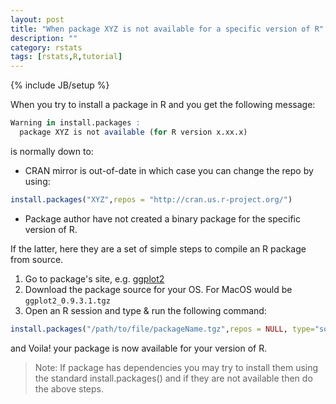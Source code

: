 ```yaml
---
layout: post
title: "When package XYZ is not available for a specific version of R"
description: ""
category: rstats
tags: [rstats,R,tutorial]
---
```

{% include JB/setup %}



When you try to install a package in R and you get the following message:

```r
Warning in install.packages :
  package XYZ is not available (for R version x.xx.x)
```

is normally down to:

* CRAN mirror is out-of-date in which case you can change the repo by using:

```r
install.packages("XYZ",repos = "http://cran.us.r-project.org/")
```

* Package author have not created a binary package for the specific version of R.

If the latter, here they are a set of simple steps to compile an R package from source.

1. Go to package's site, e.g. [ggplot2](http://cran.r-project.org/web/packages/ggplot2/index.html)
2. Download the package source for your OS. For MacOS would be `ggplot2_0.9.3.1.tgz`
3. Open an R session and type & run the following command:

```r
install.packages("/path/to/file/packageName.tgz",repos = NULL, type="source")
```
and Voila! your package is now available for your version of R.

> Note: If package has dependencies you may try to install them using the standard install.packages() and if they are not available then do the above steps.
